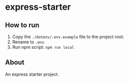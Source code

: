 # express-starter

## How to run

1. Copy the `./dotenv/.env.example` file to the project root.
2. Rename to `.env`.
3. Run npm script: `npm run local`

## About

An express starter project.
